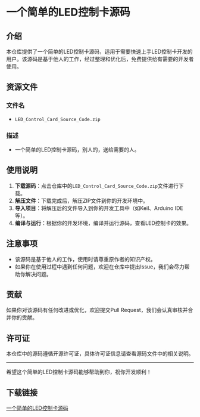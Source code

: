 # 一个简单的LED控制卡源码

## 介绍

本仓库提供了一个简单的LED控制卡源码，适用于需要快速上手LED控制卡开发的用户。该源码是基于他人的工作，经过整理和优化后，免费提供给有需要的开发者使用。

## 资源文件

### 文件名
- `LED_Control_Card_Source_Code.zip`

### 描述
- 一个简单的LED控制卡源码，别人的，送给需要的人。

## 使用说明

1. **下载源码**：点击仓库中的`LED_Control_Card_Source_Code.zip`文件进行下载。
2. **解压文件**：下载完成后，解压ZIP文件到你的开发环境中。
3. **导入项目**：将解压后的文件导入到你的开发工具中（如Keil、Arduino IDE等）。
4. **编译与运行**：根据你的开发环境，编译并运行源码，查看LED控制卡的效果。

## 注意事项

- 该源码是基于他人的工作，使用时请尊重原作者的知识产权。
- 如果你在使用过程中遇到任何问题，欢迎在仓库中提出Issue，我们会尽力帮助你解决问题。

## 贡献

如果你对该源码有任何改进或优化，欢迎提交Pull Request，我们会认真审核并合并你的贡献。

## 许可证

本仓库中的源码遵循开源许可证，具体许可证信息请查看源码文件中的相关说明。

---

希望这个简单的LED控制卡源码能够帮助到你，祝你开发顺利！

## 下载链接

[一个简单的LED控制卡源码](https://pan.quark.cn/s/117ac9f3b3ed)